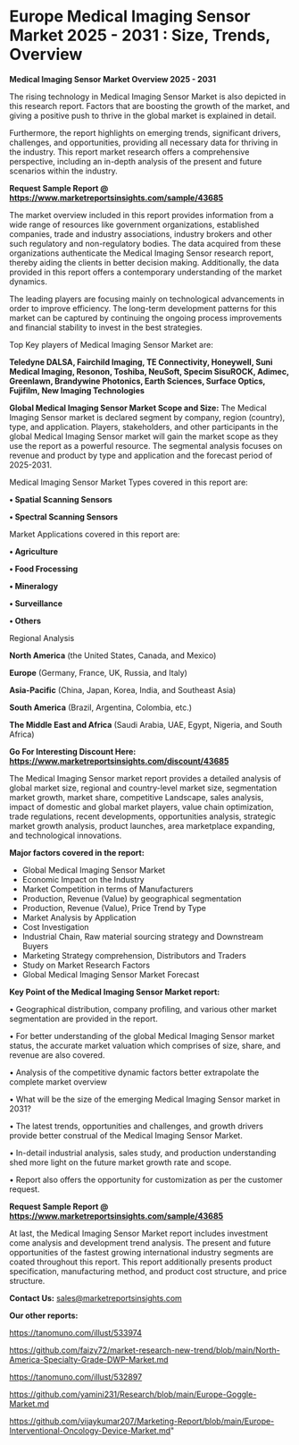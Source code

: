 # Europe Medical Imaging Sensor Market 2025 - 2031 : Size, Trends, Overview

<Strong> Medical Imaging Sensor Market Overview 2025 - 2031</strong>

The rising technology in Medical Imaging Sensor Market is also depicted in this research report. Factors that are boosting the growth of the market, and giving a positive push to thrive in the global market is explained in detail.

Furthermore, the report highlights on emerging trends, significant drivers, challenges, and opportunities, providing all necessary data for thriving in the industry. This report market research offers a comprehensive perspective, including an in-depth analysis of the present and future scenarios within the industry.

<strong>Request Sample Report @ <a href=https://www.marketreportsinsights.com/sample/43685>https://www.marketreportsinsights.com/sample/43685</a></strong>

The market overview included in this report provides information from a wide range of resources like government organizations, established companies, trade and industry associations, industry brokers and other such regulatory and non-regulatory bodies. The data acquired from these organizations authenticate the Medical Imaging Sensor research report, thereby aiding the clients in better decision making. Additionally, the data provided in this report offers a contemporary understanding of the market dynamics.

The leading players are focusing mainly on technological advancements in order to improve efficiency. The long-term development patterns for this market can be captured by continuing the ongoing process improvements and financial stability to invest in the best strategies.

Top Key players of Medical Imaging Sensor Market are:

<strong>Teledyne DALSA, Fairchild Imaging, TE Connectivity, Honeywell, Suni Medical Imaging, Resonon, Toshiba, NeuSoft, Specim SisuROCK, Adimec, Greenlawn, Brandywine Photonics, Earth Sciences, Surface Optics, Fujifilm, New Imaging Technologies</strong>

<strong><b>Global Medical Imaging Sensor Market Scope and Size:</b></strong>
The Medical Imaging Sensor market is declared segment by company, region (country), type, and application. Players, stakeholders, and other participants in the global Medical Imaging Sensor market will gain the market scope as they use the report as a powerful resource. The segmental analysis focuses on revenue and product by type and application and the forecast period of 2025-2031.

Medical Imaging Sensor Market Types covered in this report are:

<strong>•  Spatial Scanning Sensors

•  Spectral Scanning Sensors</strong>

Market Applications covered in this report are:

<strong>•  Agriculture

•  Food Frocessing

•  Mineralogy

•  Surveillance

•  Others</strong> 

Regional Analysis

<strong>North America</strong> (the United States, Canada, and Mexico)

<strong>Europe</strong> (Germany, France, UK, Russia, and Italy)

<strong>Asia-Pacific</strong> (China, Japan, Korea, India, and Southeast Asia)

<strong>South America</strong> (Brazil, Argentina, Colombia, etc.)

<strong>The Middle East and Africa</strong> (Saudi Arabia, UAE, Egypt, Nigeria, and South Africa)

<strong>Go For Interesting Discount Here: <a href=https://www.marketreportsinsights.com/discount/43685>https://www.marketreportsinsights.com/discount/43685</a></strong>

The Medical Imaging Sensor market report provides a detailed analysis of global market size, regional and country-level market size, segmentation market growth, market share, competitive Landscape, sales analysis, impact of domestic and global market players, value chain optimization, trade regulations, recent developments, opportunities analysis, strategic market growth analysis, product launches, area marketplace expanding, and technological innovations.

<strong><b>Major factors covered in the report:</b></strong>
<ul>
  <li>Global Medical Imaging Sensor Market </li>
  <li>Economic Impact on the Industry</li>
  <li>Market Competition in terms of Manufacturers</li>
  <li>Production, Revenue (Value) by geographical segmentation</li>
  <li>Production, Revenue (Value), Price Trend by Type</li>
  <li>Market Analysis by Application</li>
  <li>Cost Investigation</li>
  <li>Industrial Chain, Raw material sourcing strategy and Downstream Buyers</li>
  <li>Marketing Strategy comprehension, Distributors and Traders</li>
  <li>Study on Market Research Factors</li>
  <li>Global Medical Imaging Sensor Market Forecast</li>
</ul>

<strong><b>Key Point of the Medical Imaging Sensor Market report:</b></strong>

• Geographical distribution, company profiling, and various other market segmentation are provided in the report.

• For better understanding of the global Medical Imaging Sensor market status, the accurate market valuation which comprises of size, share, and revenue are also covered.

• Analysis of the competitive dynamic factors better extrapolate the complete market overview

• What will be the size of the emerging Medical Imaging Sensor market in 2031?

• The latest trends, opportunities and challenges, and growth drivers provide better construal of the Medical Imaging Sensor Market.

• In-detail industrial analysis, sales study, and production understanding shed more light on the future market growth rate and scope.

• Report also offers the opportunity for customization as per the customer request.

<strong>Request Sample Report @ <a href=https://www.marketreportsinsights.com/sample/43685>https://www.marketreportsinsights.com/sample/43685</a></strong>

At last, the Medical Imaging Sensor Market report includes investment come analysis and development trend analysis. The present and future opportunities of the fastest growing international industry segments are coated throughout this report. This report additionally presents product specification, manufacturing method, and product cost structure, and price structure.

<strong>Contact Us:</strong>
sales@marketreportsinsights.com

<strong>Our other reports:</strong>

<a href=https://tanomuno.com/illust/533974>https://tanomuno.com/illust/533974</a>

<a href=https://github.com/faizy72/market-research-new-trend/blob/main/North-America-Specialty-Grade-DWP-Market.md>https://github.com/faizy72/market-research-new-trend/blob/main/North-America-Specialty-Grade-DWP-Market.md</a>

<a href=https://tanomuno.com/illust/532897>https://tanomuno.com/illust/532897</a>

<a href=https://github.com/yamini231/Research/blob/main/Europe-Goggle-Market.md>https://github.com/yamini231/Research/blob/main/Europe-Goggle-Market.md</a>

<a href=https://github.com/vijaykumar207/Marketing-Report/blob/main/Europe-Interventional-Oncology-Device-Market.md>https://github.com/vijaykumar207/Marketing-Report/blob/main/Europe-Interventional-Oncology-Device-Market.md</a>"
